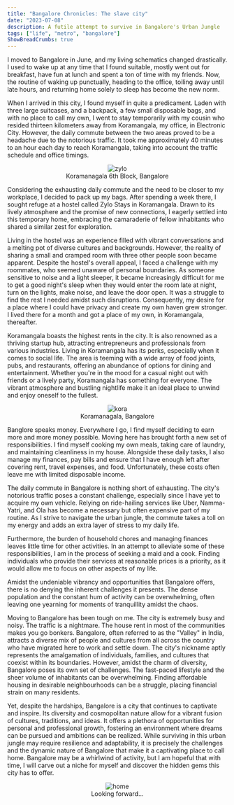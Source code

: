```yaml
---
title: "Bangalore Chronicles: The slave city"
date: "2023-07-08"
description: A futile attempt to survive in Bangalore's Urban Jungle
tags: ["life", "metro", "bangalore"]
ShowBreadCrumbs: true 
---
```

<style>
 .skylab {
 justify-content: center;
 align-items: center;
 display: flex;
 flex-direction: column;
 }
</style>

I moved to Bangalore in June, and my living schematics changed drastically. I used to wake up at any time that I found suitable, mostly went out for breakfast, have fun at lunch and spent a ton of time with my friends. Now, the routine of waking up punctually, heading to the office, toiling away until late hours, and returning home solely to sleep has become the new norm.

When I arrived in this city, I found myself in quite a predicament. Laden with three large suitcases, and a backpack, a few small disposable bags, and with no place to call my own, I went to stay temporarily with my cousin who resided thirteen kilometers away from Koramangala, my office, in Electronic City. However, the daily commute between the two areas proved to be a headache due to the notorious traffic. It took me approximately 40 minutes to an hour each day to reach Koramangala, taking into account the traffic schedule and office timings.

<figure class="skylab">
<img alt='zylo' src ="https://anubhavp.dev/assets/img/lifeinametro/3.jpeg" class='h-50 w-50' >
<figcaption>
Koramanagala 6th Block, Bangalore
</figcaption>
</figure>

Considering the exhausting daily commute and the need to be closer to my workplace, I decided to pack up my bags. After spending a week there, I sought refuge at a hostel called Zylo Stays in Koramangala. Drawn to its lively atmosphere and the promise of new connections, I eagerly settled into this temporary home, embracing the camaraderie of fellow inhabitants who shared a similar zest for exploration.

Living in the hostel was an experience filled with vibrant conversations and a melting pot of diverse cultures and backgrounds. However, the reality of sharing a small and cramped room with three other people soon became apparent. Despite the hostel's overall appeal, I faced a challenge with my roommates, who seemed unaware of personal boundaries. As someone sensitive to noise and a light sleeper, it became increasingly difficult for me to get a good night's sleep when they would enter the room late at night, turn on the lights, make noise, and leave the door open. It was a struggle to find the rest I needed amidst such disruptions. Consequently, my desire for a place where I could have privacy and create my own haven grew stronger. I lived there for a month and got a place of my own, in Koramangala, thereafter.

Koramangala boasts the highest rents in the city. It is also renowned as a thriving startup hub, attracting entrepreneurs and professionals from various industries. Living in Koramangala has its perks, especially when it comes to social life. The area is teeming with a wide array of food joints, pubs, and restaurants, offering an abundance of options for dining and entertainment. Whether you're in the mood for a casual night out with friends or a lively party, Koramangala has something for everyone. The vibrant atmosphere and bustling nightlife make it an ideal place to unwind and enjoy oneself to the fullest.

<figure class="skylab">
<img alt='kora' src ="https://anubhavp.dev/assets/img/lifeinametro/2.jpeg" class='h-50 w-50' >
<figcaption>
Koramanagala, Bangalore
</figcaption>
</figure>

Banglore speaks money. Everywhere I go, I find myself deciding to earn more and more money possible. Moving here has brought forth a new set of responsibilities. I find myself cooking my own meals, taking care of laundry, and maintaining cleanliness in my house. Alongside these daily tasks, I also manage my finances, pay bills and ensure that I have enough left after covering rent, travel expenses, and food. Unfortunately, these costs often leave me with limited disposable income.

The daily commute in Bangalore is nothing short of exhausting. The city's notorious traffic poses a constant challenge, especially since I have yet to acquire my own vehicle. Relying on ride-hailing services like Uber, Namma-Yatri, and Ola has become a necessary but often expensive part of my routine. As I strive to navigate the urban jungle, the commute takes a toll on my energy and adds an extra layer of stress to my daily life.

Furthermore, the burden of household chores and managing finances leaves little time for other activities. In an attempt to alleviate some of these responsibilities, I am in the process of seeking a maid and a cook. Finding individuals who provide their services at reasonable prices is a priority, as it would allow me to focus on other aspects of my life.

Amidst the undeniable vibrancy and opportunities that Bangalore offers, there is no denying the inherent challenges it presents. The dense population and the constant hum of activity can be overwhelming, often leaving one yearning for moments of tranquillity amidst the chaos.

Moving to Bangalore has been tough on me. The city is extremely busy and noisy. The traffic is a nightmare. The house rent in most of the communities makes you go bonkers. Bangalore, often referred to as the "Valley" in India, attracts a diverse mix of people and cultures from all across the country who have migrated here to work and settle down. The city's nickname aptly represents the amalgamation of individuals, families, and cultures that coexist within its boundaries. However, amidst the charm of diversity, Bangalore poses its own set of challenges. The fast-paced lifestyle and the sheer volume of inhabitants can be overwhelming. Finding affordable housing in desirable neighbourhoods can be a struggle, placing financial strain on many residents.

Yet, despite the hardships, Bangalore is a city that continues to captivate and inspire. Its diversity and cosmopolitan nature allow for a vibrant fusion of cultures, traditions, and ideas. It offers a plethora of opportunities for personal and professional growth, fostering an environment where dreams can be pursued and ambitions can be realized. While surviving in this urban jungle may require resilience and adaptability, it is precisely the challenges and the dynamic nature of Bangalore that make it a captivating place to call home. Bangalore may be a whirlwind of activity, but I am hopeful that with time, I will carve out a niche for myself and discover the hidden gems this city has to offer.

<figure class="skylab">
<img alt='home' src ="https://anubhavp.dev/assets/img/lifeinametro/4.jpeg" class='h-50 w-50' >
<figcaption>
Looking forward...
</figcaption>
</figure>
